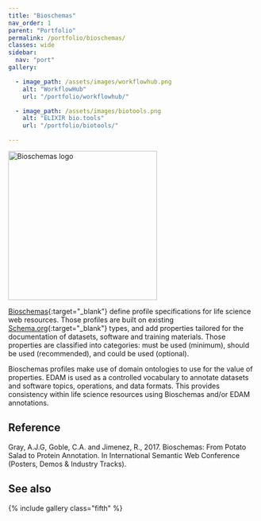 ```yaml
---
title: "Bioschemas"
nav_order: 1
parent: "Portfolio"
permalink: /portfolio/bioschemas/
classes: wide
sidebar:
  nav: "port"
gallery:

  - image_path: /assets/images/workflowhub.png
    alt: "WorkflowHub"
    url: "/portfolio/workflowhub/"

  - image_path: /assets/images/biotools.png
    alt: "ELIXIR bio.tools"
    url: "/portfolio/biotools/"

---
```


<div style="display: flex; align-items: center; gap: 1em; margin-bottom: 1em;">
  <img src="{{ '/assets/images/bioschemas.png' | relative_url }}" alt="Bioschemas logo" style="width: 300px; height: auto;">
  <h2 style="margin: 0;"></h2>
</div>


[Bioschemas](https://bioschemas.org/){:target="_blank"} define profile specifications for life science web resources. Those profiles are built on existing [Schema.org](http://Schema.org){:target="_blank"} types, and add properties tailored for the documentation of datasets, software and training materials. Those properties are classified into categories: must be used (minimum), should be used (recommended), and could be used (optional).

Bioschemas profiles make use of domain ontologies to use for the value of properties. EDAM is used as a controlled vocabulary to annotate datasets and software topics, operations, and data formats. This provides consistency within life science resources using Bioschemas and/or EDAM annotations.

## Reference

Gray, A.J.G, Goble, C.A. and Jimenez, R., 2017. Bioschemas: From Potato Salad to Protein Annotation. In International Semantic Web Conference (Posters, Demos & Industry Tracks).

## See also

{% include gallery class="fifth"  %}



